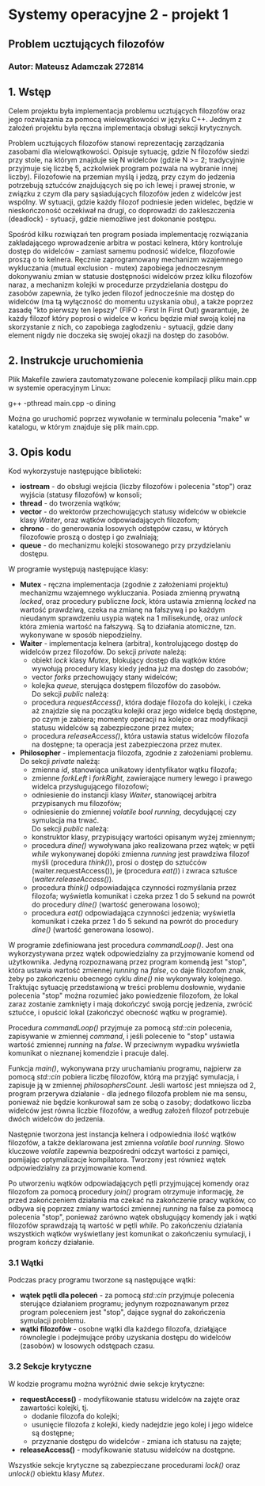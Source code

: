 # Systemy operacyjne 2 - projekt 1
## Problem ucztujących filozofów
### Autor: Mateusz Adamczak 272814



## 1. Wstęp

Celem projektu była implementacja problemu ucztujących filozofów oraz jego rozwiązania za pomocą wielowątkowości w języku C++. Jednym z założeń projektu była ręczna implementacja obsługi sekcji krytycznych.

Problem ucztujących filozofów stanowi reprezentację zarządzania zasobami dla wielowątkowości. Opisuje sytuację, gdzie N filozofów siedzi przy stole, na którym znajduje się N widelców (gdzie N >= 2; tradycyjnie przyjmuje się liczbę 5, aczkolwiek program pozwala na wybranie innej liczby). Filozofowie na przemian myślą i jedzą, przy czym do jedzenia potrzebują sztućców znajdujących się po ich lewej i prawej stronie, w związku z czym dla pary sąsiadujących filozofów jeden z widelców jest wspólny. W sytuacji, gdzie każdy filozof podniesie jeden widelec, będzie w nieskończoność oczekiwał na drugi, co doprowadzi do zakleszczenia (deadlock) - sytuacji, gdzie niemożliwe jest dokonanie postępu.

Spośród kilku rozwiązań ten program posiada implementację rozwiązania zakładającego wprowadzenie arbitra w postaci kelnera, który kontroluje dostęp do widelców - zamiast samemu podnosić widelce, filozofowie proszą o to kelnera. Ręcznie zaprogramowany mechanizm wzajemnego wykluczania (mutual exclusion - mutex) zapobiega jednoczesnym dokonywaniu zmian w statusie dostępności widelców przez kilku filozofów naraz, a mechanizm kolejki w procedurze przydzielania dostępu do zasobów zapewnia, że tylko jeden filozof jednocześnie ma dostęp do widelców (ma tą wyłączność do momentu uzyskania obu), a także poprzez zasadę "kto pierwszy ten lepszy" (FIFO - First In First Out) gwarantuje, że każdy filozof który poprosi o widelce w końcu będzie miał swoją kolej na skorzystanie z nich, co zapobiega zagłodzeniu - sytuacji, gdzie dany element nigdy nie doczeka się swojej okazji na dostęp do zasobów.

## 2. Instrukcje uruchomienia

Plik Makefile zawiera zautomatyzowane polecenie kompilacji pliku main.cpp w systemie operacyjnym Linux:

g++ -pthread main.cpp -o dining

Można go uruchomić poprzez wywołanie w terminalu polecenia "make" w katalogu, w którym znajduje się plik main.cpp.

## 3. Opis kodu

Kod wykorzystuje następujące biblioteki:

* **iostream** - do obsługi wejścia (liczby filozofów i polecenia "stop") oraz wyjścia (statusy filozofów) w konsoli;
* **thread** - do tworzenia wątków;
* **vector** - do wektorów przechowujących statusy widelców w obiekcie klasy *Waiter*, oraz wątków odpowiadających filozofom;
* **chrono** - do generowania losowych odstępów czasu, w których filozofowie proszą o dostęp i go zwalniają;
* **queue** - do mechanizmu kolejki stosowanego przy przydzielaniu dostępu.

W programie występują następujące klasy:
* **Mutex** - ręczna implementacja (zgodnie z założeniami projektu) mechanizmu wzajemnego wykluczania. Posiada zmienną prywatną *locked*, oraz procedury publiczne *lock*, która ustawia zmienną *locked* na wartość prawdziwą, czeka na zmianę na fałszywą i po każdym nieudanym sprawdzeniu usypia wątek na 1 milisekundę, oraz *unlock* która zmienia wartość na fałszywą. Są to działania atomiczne, tzn. wykonywane w sposób niepodzielny.
* **Waiter** - implementacja kelnera (arbitra), kontrolującego dostęp do widelców przez filozofów. Do sekcji *private* należą:
  * obiekt *lock* klasy *Mutex*, blokujący dostęp dla wątków które wywołują procedury klasy kiedy jedna już ma dostęp do zasobów;
  * vector *forks* przechowujący stany widelców;
  * kolejka *queue*, sterująca dostępem filozofów do zasobów.  
Do sekcji *public* należą:
  * procedura *requestAccess()*, która dodaje filozofa do kolejki, i czeka aż znajdzie się na początku kolejki oraz jego widelce będą dostępne, po czym je zabiera; momenty operacji na kolejce oraz modyfikacji statusu widelców są zabezpieczone przez mutex;
  * procedura *releaseAccess()*, która ustawia status widelców filozofa na dostępne; ta operacja jest zabezpieczona przez mutex.
* **Philosopher** - implementacja filozofa, zgodnie z założeniami problemu. Do sekcji *private* należą:
  * zmienna *id*, stanowiąca unikatowy identyfikator wątku filozofa;
  * zmienne *forkLeft* i *forkRight*, zawierające numery lewego i prawego widelca przysługującego filozofowi;
  * odniesienie do instancji klasy *Waiter*, stanowiącej arbitra przypisanych mu filozofów;
  * odniesienie do zmiennej *volatile bool running*, decydującej czy symulacja ma trwać.  
Do sekcji *public* należą:
  * konstruktor klasy, przypisujący wartości opisanym wyżej zmiennym;
  * procedura *dine()* wywoływana jako realizowana przez wątek; w pętli *while* wykonywanej dopóki zmienna *running* jest prawdziwa filozof myśli (procedura *think()*), prosi o dostęp do sztućców (waiter.requestAccess()), je (procedura *eat()*) i zwraca sztuśce (*waiter.releaseAccess()*).
  * procedura *think()* odpowiadająca czynności rozmyślania przez filozofa; wyświetla komunikat i czeka przez 1 do 5 sekund na powrót do procedury *dine()* (wartość generowana losowo);
  * procedura *eat()* odpowiadająca czynności jedzenia; wyświetla komunikat i czeka przez 1 do 5 sekund na powrót do procedury *dine()* (wartość generowana losowo).

W programie zdefiniowana jest procedura *commandLoop()*. Jest ona wykorzystywana przez wątek odpowiedzialny za przyjmowanie komend od użytkownika. Jedyną rozpoznawaną przez program komendą jest "stop", która ustawia wartość zmiennej *running* na *false*, co daje filozofom znak, żeby po zakończeniu obecnego cyklu *dine()* nie wykonywały kolejnego. Traktując sytuację przedstawioną w treści problemu dosłownie, wydanie polecenia "stop" można rozumieć jako powiedzenie filozofom, że lokal zaraz zostanie zamknięty i mają dokończyć swoją porcję jedzenia, zwrócić sztućce, i opuścić lokal (zakończyć obecność wątku w programie).

Procedura *commandLoop()* przyjmuje za pomocą *std::cin* polecenia, zapisywanie w zmiennej *command*, i jeśli polecenie to "stop" ustawia wartość zmiennej *running* na *false*. W przeciwnym wypadku wyświetla komunikat o nieznanej komendzie i pracuje dalej.

Funkcja *main()*, wykonywana przy uruchamianiu programu, najpierw za pomocą *std::cin* pobiera liczbę filozofów, którą ma przyjąć symulacja, i zapisuje ją w zmiennej *philosophersCount*. Jeśli wartość jest mniejsza od 2, program przerywa działanie - dla jednego filozofa problem nie ma sensu, ponieważ nie będzie konkurował sam ze sobą o zasoby; dodatkowo liczba widelców jest równa liczbie filozofów, a według założeń filozof potrzebuje dwóch widelców do jedzenia.  

Następnie tworzona jest instancja kelnera i odpowiednia ilość wątków filozofów, a także deklarowana jest zmienna *volatile bool running*. Słowo kluczowe *volatile* zapewnia bezpośredni odczyt wartości z pamięci, pomijając optymalizacje kompilatora. Tworzony jest również wątek odpowiedzialny za przyjmowanie komend.  


Po utworzeniu wątków odpowiadających pętli przyjmującej komendy oraz filozofom za pomocą procedury *join()* program otrzymuje informację, że przed zakończeniem działania ma czekać na zakończenie pracy wątków, co odbywa się poprzez zmiany wartości zmiennej *running* na false za pomocą polecenia "stop", ponieważ zarówno wątek obsługujący komendy jak i wątki filozofów sprawdzają tą wartość w pętli *while*. Po zakończeniu działania wszystkich wątków wyświetlany jest komunikat o zakończeniu symulacji, i program kończy działanie.

### 3.1 Wątki

Podczas pracy programu tworzone są następujące wątki:

* **wątek pętli dla poleceń** - za pomocą *std::cin* przyjmuje polecenia sterujące działaniem programu; jedynym rozpoznawanym przez program poleceniem jest "stop", dające sygnał do zakończenia symulacji problemu.
* **wątki filozofów** - osobne wątki dla każdego filozofa, działąjące równolegle i podejmujące próby uzyskania dostępu do widelców (zasobów) w losowych odstępach czasu.

### 3.2 Sekcje krytyczne

W kodzie programu można wyróżnić dwie sekcje krytyczne:

* **requestAccess()** - modyfikowanie statusu widelców na zajęte oraz zawartości kolejki, tj.
  * dodanie filozofa do kolejki;
  * usunięcie filozofa z kolejki, kiedy nadejdzie jego kolej i jego widelce są dostępne;
  * przyznanie dostępu do widelców - zmiana ich statusu na zajęte;
* **releaseAccess()** - modyfikowanie statusu widelców na dostępne.

Wszystkie sekcje krytyczne są zabezpieczane procedurami *lock()* oraz *unlock()* obiektu klasy *Mutex*.
